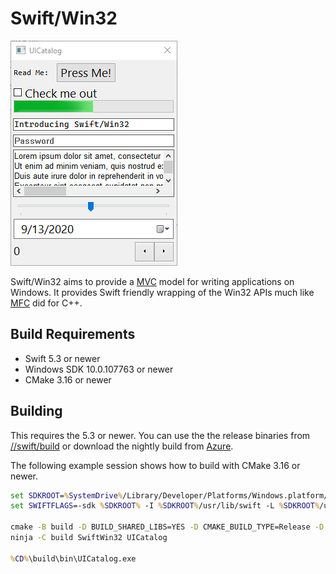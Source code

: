 # Swift/Win32

![Swift/Win32 Screenshot](screenshot.png)

Swift/Win32 aims to provide a [MVC](https://en.wikipedia.org/wiki/Model%E2%80%93view%E2%80%93controller) model for writing applications on Windows.  It provides Swift friendly wrapping of the Win32 APIs much like [MFC](https://en.wikipedia.org/wiki/Microsoft_Foundation_Class_Library) did for C++.

## Build Requirements

- Swift 5.3 or newer
- Windows SDK 10.0.107763 or newer
- CMake 3.16 or newer

## Building

This requires the 5.3 or newer. You can use the the release binaries from [//swift/build](https://github.com/compnerd/swift-build) or download the nightly build from [Azure](https://dev.azure.com/compnerd/swift-build).

The following example session shows how to build with CMake 3.16 or newer.

```cmd
set SDKROOT=%SystemDrive%/Library/Developer/Platforms/Windows.platform/Developer/SDKs/Windows.sdk
set SWIFTFLAGS=-sdk %SDKROOT% -I %SDKROOT%/usr/lib/swift -L %SDKROOT%/usr/lib/swift/windows

cmake -B build -D BUILD_SHARED_LIBS=YES -D CMAKE_BUILD_TYPE=Release -D CMAKE_Swift_FLAGS="%SWIFTFLAGS%" -G Ninja -S .
ninja -C build SwiftWin32 UICatalog

%CD%\build\bin\UICatalog.exe
```
